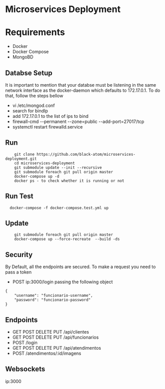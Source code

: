 # Microservices Deployment 
# Requirements
* Docker
* Docker Compose
* MongoBD

## Databse Setup
It is important to mention that your databse must be listening in the same network interface as the docker-daemon which defaults to 172.17.0.1. To do that, follow the steps bellow
* vi /etc/mongod.conf
* search for bindIp
* add 172.17.0.1 to the list of ips to bind
* firewall-cmd --permanent --zone=public --add-port=27017/tcp
* systemctl restart firewalld.service

## Run
```
    git clone https://github.com/black-atom/microservices-deployment.git
    cd microservices-deployment
    git submodule update --init --recursive
    git submodule foreach git pull origin master
    docker-compose up -d 
    docker ps - to check whether it is running or not
```

## Run Test
```
  docker-compose -f docker-compose.test.yml up
```

## Update
```
    git submodule foreach git pull origin master
    docker-compose up --force-recreate  --build -ds
```

## Security
By Default, all the endpoints are secured. To make a request you need to pass a token
* POST ip:3000/login passing the following object
```
{
	"username": "funcionario-username",
	"password": "funcionario-password"
}
```

## Endpoints
* GET POST DELETE PUT /api/clientes
* GET POST DELETE PUT /api/funcionarios
* POST /login
* GET POST DELETE PUT /api/atendimentos
* POST /atendimentos/:id/imagens


## Websockets
ip:3000